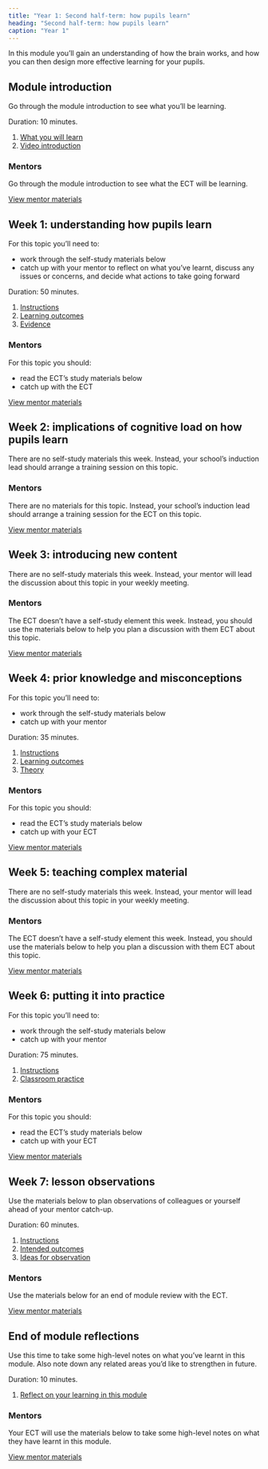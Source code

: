 ```yaml
---
title: "Year 1: Second half-term: how pupils learn"
heading: "Second half-term: how pupils learn"
caption: "Year 1"
---
```


In this module you’ll gain an understanding of how the brain works, and how you can then design more effective learning for your pupils.

## Module introduction

Go through the module introduction to see what you’ll be learning.

Duration: 10 minutes.

1. [What you will learn](/education-development-trust/year-1-how-pupils-learn/intro-ect-what-you-will-learn)
2. [Video introduction](/education-development-trust/year-1-how-pupils-learn/intro-ect-video-introduction)

### Mentors

Go through the module introduction to see what the ECT will be learning.

[View mentor materials](/education-development-trust/year-1-how-pupils-learn/autumn-week-0-mentor-materials)

## Week 1: understanding how pupils learn

For this topic you’ll need to:

- work through the self-study materials below
- catch up with your mentor to reflect on what you’ve learnt, discuss any issues or concerns, and decide what actions to take going forward

Duration: 50 minutes.

1. [Instructions](/education-development-trust/year-1-how-pupils-learn/autumn-week-1-ect-instructions)
2. [Learning outcomes](/education-development-trust/year-1-how-pupils-learn/autumn-week-1-ect-learning-outcomes)
3. [Evidence](/education-development-trust/year-1-how-pupils-learn/autumn-week-1-ect-evidence)

### Mentors

For this topic you should:

- read the ECT’s study materials below
- catch up with the ECT

[View mentor materials](/education-development-trust/year-1-how-pupils-learn/autumn-week-1-mentor-materials)

## Week 2: implications of cognitive load on how pupils learn

There are no self-study materials this week. Instead, your school’s induction lead should arrange a training session on this topic.


### Mentors

There are no materials for this topic. Instead, your school’s induction lead should arrange a training session for the ECT on this topic.

[View mentor materials](/education-development-trust/year-1-how-pupils-learn/autumn-week-2-mentor-materials)

## Week 3: introducing new content

There are no self-study materials this week. Instead, your mentor will lead the discussion about this topic in your weekly meeting.


### Mentors

The ECT doesn’t have a self-study element this week. Instead, you should use the materials below to help you plan a discussion with them ECT about this topic.

[View mentor materials](/education-development-trust/year-1-how-pupils-learn/autumn-week-3-mentor-materials)

## Week 4: prior knowledge and misconceptions

For this topic you’ll need to:

- work through the self-study materials below
- catch up with your mentor

Duration: 35 minutes.

1. [Instructions](/education-development-trust/year-1-how-pupils-learn/autumn-week-4-ect-instructions)
2. [Learning outcomes](/education-development-trust/year-1-how-pupils-learn/autumn-week-4-ect-learning-outcomes)
3. [Theory](/education-development-trust/year-1-how-pupils-learn/autumn-week-4-ect-theory)

### Mentors

For this topic you should:

- read the ECT’s study materials below
- catch up with your ECT

[View mentor materials](/education-development-trust/year-1-how-pupils-learn/autumn-week-4-mentor-materials)

## Week 5: teaching complex material

There are no self-study materials this week. Instead, your mentor will lead the discussion about this topic in your weekly meeting.


### Mentors

The ECT doesn’t have a self-study element this week. Instead, you should use the materials below to help you plan a discussion with them ECT about this topic.

[View mentor materials](/education-development-trust/year-1-how-pupils-learn/autumn-week-5-mentor-materials)

## Week 6: putting it into practice

For this topic you’ll need to:

- work through the self-study materials below
- catch up with your mentor

Duration: 75 minutes.

1. [Instructions](/education-development-trust/year-1-how-pupils-learn/autumn-week-6-ect-instructions)
2. [Classroom practice](/education-development-trust/year-1-how-pupils-learn/autumn-week-6-ect-classroom-practice)

### Mentors

For this topic you should:

- read the ECT’s study materials below
- catch up with your ECT

[View mentor materials](/education-development-trust/year-1-how-pupils-learn/autumn-week-6-mentor-materials)

## Week 7: lesson observations

Use the materials below to plan observations of colleagues or yourself ahead of your mentor catch-up.

Duration: 60 minutes.

1. [Instructions](/education-development-trust/year-1-how-pupils-learn/autumn-week-7-ect-instructions)
2. [Intended outcomes](/education-development-trust/year-1-how-pupils-learn/autumn-week-7-ect-intended-outcomes)
3. [Ideas for observation](/education-development-trust/year-1-how-pupils-learn/autumn-week-7-ect-ideas-for-observation)

### Mentors

Use the materials below for an end of module review with the ECT.

[View mentor materials](/education-development-trust/year-1-how-pupils-learn/autumn-week-7-mentor-materials)

## End of module reflections

Use this time to take some high-level notes on what you’ve learnt in this module. Also note down any related areas you’d like to strengthen in future.

Duration: 10 minutes.

1. [Reflect on your learning in this module](/education-development-trust/year-1-how-pupils-learn/intro-ect-reflect-on-your-learning-in-this-module)

### Mentors

Your ECT will use the materials below to take some high-level notes on what they have learnt in this module.

[View mentor materials](/education-development-trust/year-1-how-pupils-learn/autumn-week-0-mentor-materials)
